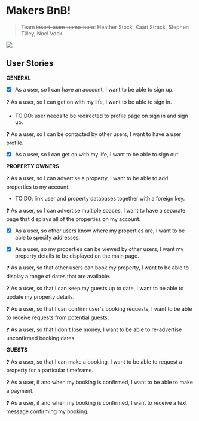 # Makers BnB!
> Team ~~insert-team-name-here~~: Heather Stock, Kaari Strack, Stephen Tilley, Noel Vock.

<img align="center" src="http://editorial.designtaxi.com/editorial-images/news-animade10112015/3.gif"/>

## User Stories

__GENERAL__

- [x] As a user, so I can have an account, I want to be able to sign up.

:question: As a user, so I can get on with my life, I want to be able to sign in.
- TO DO: user needs to be redirected to profile page on sign in and sign up.

:question: As a user, so I can be contacted by other users, I want to have a user profile.

- [x] As a user, so I can get on with my life, I want to be able to sign out.

__PROPERTY OWNERS__

:question: As a user, so I can advertise a property, I want to be able to add properties to my account.
- TO DO: link user and property databases together with a foreign key.

:question: As a user, so I can advertise multiple spaces, I want to have a separate page that displays all of the properties on my account.

- [x] As a user, so other users know where my properties are, I want to be able to specify addresses.

- [x] As a user, so my properties can be viewed by other users, I want my property details to be displayed on the main page.

:question: As a user, so that other users can book my property, I want to be able to display a range of dates that are available.

:question: As a user, so that I can keep my guests up to date, I want to be able to update my property details.

:question: As a user, so that I can confirm user's booking requests, I want to be able to receive requests from potential guests.

:question: As a user, so that I don't lose money, I want to be able to re-advertise unconfirmed booking dates.

__GUESTS__

:question: As a user, so that I can make a booking, I want to be able to request a property for a particular timeframe.

:question: As a user, if and when my booking is confirmed, I want to be able to make a payment.

:question: As a user, if and when my booking is confirmed, I want to receive a text message confirming my booking.
